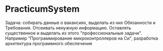# PracticumSystem

Задача:
собирать данные о вакансиях, выделать из них Обязанности и Требования. 
Отсеивать ненужную информацию.
Оставлять существенное и выделать из этого "профессиональные задачи". Например "Программирование микроконтроллеров на Си", разработка архитектура программного обеспечения
